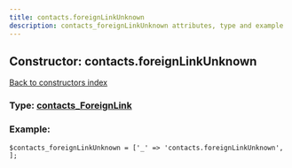 ```yaml
---
title: contacts.foreignLinkUnknown
description: contacts_foreignLinkUnknown attributes, type and example
---
```

## Constructor: contacts.foreignLinkUnknown  
[Back to constructors index](index.md)






### Type: [contacts\_ForeignLink](../types/contacts_ForeignLink.md)


### Example:

```
$contacts_foreignLinkUnknown = ['_' => 'contacts.foreignLinkUnknown', ];
```  

